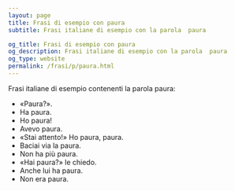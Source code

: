 ```yaml
---
layout: page
title: Frasi di esempio con paura 
subtitle: Frasi italiane di esempio con la parola  paura

og_title: Frasi di esempio con paura 
og_description: Frasi italiane di esempio con la parola  paura
og_type: website
permalink: /frasi/p/paura.html
---
```


Frasi italiane di esempio contenenti la parola paura:


- «Paura?».
- Ha paura.
- Ho paura!
- Avevo paura.
- «Stai attento!» Ho paura, paura.
- Baciai via la paura.
- Non ha più paura.
- «Hai paura?» le chiedo.
- Anche lui ha paura.
- Non era paura.
